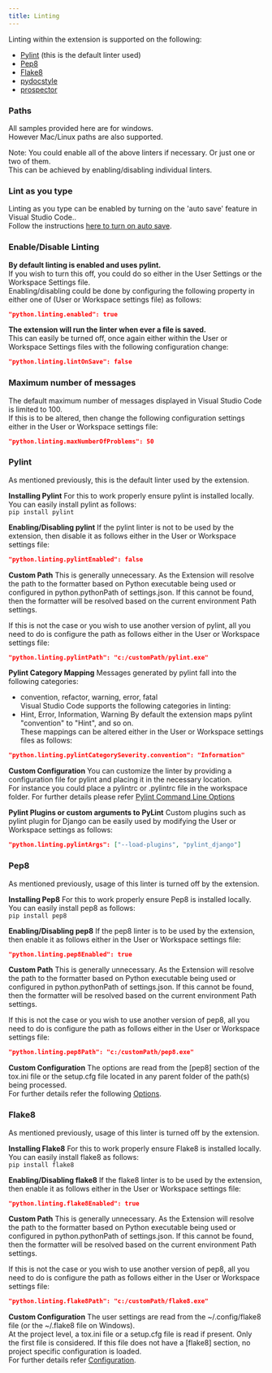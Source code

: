 ```yaml
---
title: Linting
---
```


Linting within the extension is supported on the following:
* [Pylint](#pylint) (this is the default linter used)
* [Pep8](#pep8)
* [Flake8](#flake8)
* [pydocstyle](#pydocstyle)
* [prospector](#prospector)

### Paths
All samples provided here are for windows.   
However Mac/Linux paths are also supported.

Note: You could enable all of the above linters if necessary. Or just one or two of them.   
This can be achieved by enabling/disabling individual linters.

### Lint as you type   
Linting as you type can be enabled by turning on the 'auto save' feature in Visual Studio Code..  
Follow the instructions [here to turn on auto save](https://code.visualstudio.com/docs/editor/codebasics#_save-auto-save).

### Enable/Disable Linting
**By default linting is enabled and uses pylint.**    
If you wish to turn this off, you could do so either in the User Settings or the Workspace Settings file.   
Enabling/disabling could be done by configuring the following property in either one of (User or Workspace settings file) as follows:    
```json
"python.linting.enabled": true
```

**The extension will run the linter when ever a file is saved.**   
This can easily be turned off, once again either within the User or Workspace Settings files with the following configuration change:    
```json
"python.linting.lintOnSave": false
```
### Maximum number of messages
The default maximum number of messages displayed in Visual Studio Code is limited to 100.   
If this is to be altered, then change the following configuration settings either in the User or Workspace settings file:   
```json
"python.linting.maxNumberOfProblems": 50
```

### <a id="pylint"></a>Pylint
As mentioned previously, this is the default linter used by the extension.    

**Installing Pylint**
For this to work properly ensure pylint is installed locally.    
You can easily install pylint as follows:    
```pip install pylint```

**Enabling/Disabling pylint**
If the pylint linter is not to be used by the extension, then disable it as follows either in the User or Workspace settings file:    
```json
"python.linting.pylintEnabled": false
```

**Custom Path**
This is generally unnecessary. As the Extension will resolve the path to the formatter based on Python executable being used or configured in python.pythonPath of settings.json. If this cannot be found, then the formatter will be resolved based on the current environment Path settings.

If this is not the case or you wish to use another version of pylint, all you need to do is configure the path as follows either in the User or Workspace settings file:    
```json
"python.linting.pylintPath": "c:/customPath/pylint.exe"
```

**Pylint Category Mapping**
Messages generated by pylint fall into the following categories:
* convention, refactor, warning, error, fatal   
Visual Studio Code supports the following categories in linting:   
* Hint, Error, Information, Warning
By default the extension maps pylint "convention" to "Hint", and so on.   
These mappings can be altered either in the User or Workspace settings files as follows:    
```json
"python.linting.pylintCategorySeverity.convention": "Information"
```

**Custom Configuration**
You can customize the linter by providing a configuration file for pylint and placing it in the necessary location.   
For instance you could place a pylintrc or .pylintrc file in the workspace folder.
For further details please refer [Pylint Command Line Options](https://docs.pylint.org/run.html)

**Pylint Plugins or custom arguments to PyLint**
Custom plugins such as pylint plugin for Django can be easily used by modifying the User or Workspace settings as follows:   
```json
"python.linting.pylintArgs": ["--load-plugins", "pylint_django"]
```

### Pep8
As mentioned previously, usage of this linter is turned off by the extension.    

**Installing Pep8**
For this to work properly ensure Pep8 is installed locally.    
You can easily install pep8 as follows:    
```pip install pep8```

**Enabling/Disabling pep8**
If the pep8 linter is to be used by the extension, then enable it as follows either in the User or Workspace settings file:    
```json
"python.linting.pep8Enabled": true
```

**Custom Path**
This is generally unnecessary. As the Extension will resolve the path to the formatter based on Python executable being used or configured in python.pythonPath of settings.json. If this cannot be found, then the formatter will be resolved based on the current environment Path settings.

If this is not the case or you wish to use another version of pep8, all you need to do is configure the path as follows either in the User or Workspace settings file:    
```json
"python.linting.pep8Path": "c:/customPath/pep8.exe"
```

**Custom Configuration**
The options are read from the [pep8] section of the tox.ini file or the setup.cfg file located in any parent folder of the path(s) being processed.   
For further details refer the following [Options](http://pep8.readthedocs.org/en/latest/intro.html).

### Flake8
As mentioned previously, usage of this linter is turned off by the extension.    

**Installing Flake8**
For this to work properly ensure Flake8 is installed locally.    
You can easily install flake8 as follows:    
```pip install flake8```

**Enabling/Disabling flake8**
If the flake8 linter is to be used by the extension, then enable it as follows either in the User or Workspace settings file:    
```json
"python.linting.flake8Enabled": true
```

**Custom Path**
This is generally unnecessary. As the Extension will resolve the path to the formatter based on Python executable being used or configured in python.pythonPath of settings.json. If this cannot be found, then the formatter will be resolved based on the current environment Path settings.

If this is not the case or you wish to use another version of pep8, all you need to do is configure the path as follows either in the User or Workspace settings file:    
```json
"python.linting.flake8Path": "c:/customPath/flake8.exe"
```

**Custom Configuration**
The user settings are read from the ~/.config/flake8 file (or the ~/.flake8 file on Windows).    
At the project level, a tox.ini file or a setup.cfg file is read if present. Only the first file is considered. If this file does not have a [flake8] section, no project specific configuration is loaded.   
For further details refer [Configuration](http://flake8.readthedocs.org/en/latest/config.html).